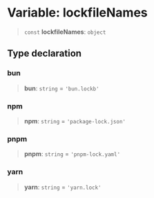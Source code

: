 # Variable: lockfileNames

> `const` **lockfileNames**: `object`

## Type declaration

### bun

> **bun**: `string` = `'bun.lockb'`

### npm

> **npm**: `string` = `'package-lock.json'`

### pnpm

> **pnpm**: `string` = `'pnpm-lock.yaml'`

### yarn

> **yarn**: `string` = `'yarn.lock'`
